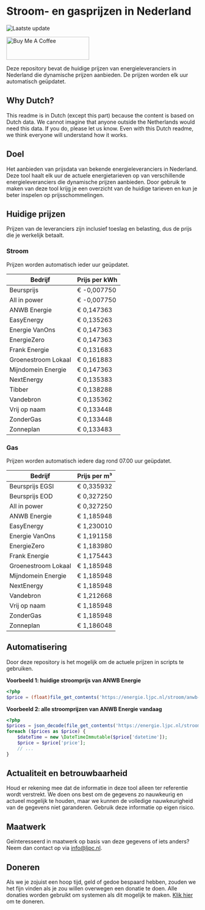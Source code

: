 # Stroom- en gasprijzen in Nederland

![Laatste update](https://img.shields.io/badge/laatste%20update-2025--05--31%2014%3A00%20CET-brightgreen)

<a href="https://www.buymeacoffee.com/Lars-" target="_blank"><img src="https://cdn.buymeacoffee.com/buttons/v2/default-orange.png" alt="Buy Me A Coffee" height="60" style="height: 60px !important;width: 217px !important;" ></a>

Deze repository bevat de huidige prijzen van energieleveranciers in Nederland die dynamische prijzen aanbieden. De prijzen worden elk uur automatisch geüpdatet.

## Why Dutch?

This readme is in Dutch (except this part) because the content is based on Dutch data. We cannot imagine that anyone outside the Netherlands would need this data. If you do, please let us know. Even with this Dutch readme, we think
everyone will understand how it works.

## Doel

Het aanbieden van prijsdata van bekende energieleveranciers in Nederland. Deze tool haalt elk uur de actuele energietarieven op van verschillende energieleveranciers die dynamische prijzen aanbieden. Door gebruik te maken van deze tool
krijg je een overzicht van de huidige tarieven en kun je beter inspelen op prijsschommelingen.

## Huidige prijzen

Prijzen van de leveranciers zijn inclusief toeslag en belasting, dus de prijs die je werkelijk betaalt.

### Stroom

Prijzen worden automatisch ieder uur geüpdatet.

 Bedrijf | Prijs per kWh 
---------|---------------
Beursprijs | € -0,007750
All in power | € -0,007750
ANWB Energie | € 0,147363
EasyEnergy | € 0,135263
Energie VanOns | € 0,147363
EnergieZero | € 0,147363
Frank Energie | € 0,131683
Groenestroom Lokaal | € 0,161883
Mijndomein Energie | € 0,147363
NextEnergy | € 0,135383
Tibber | € 0,138288
Vandebron | € 0,135362
Vrij op naam | € 0,133448
ZonderGas | € 0,133448
Zonneplan | € 0,133483


### Gas

Prijzen worden automatisch iedere dag rond 07.00 uur geüpdatet.

 Bedrijf | Prijs per m³ 
---------|--------------
Beursprijs EGSI | € 0,335932
Beursprijs EOD | € 0,327250
All in power | € 0,327250
ANWB Energie | € 1,185948
EasyEnergy | € 1,230010
Energie VanOns | € 1,191158
EnergieZero | € 1,183980
Frank Energie | € 1,175443
Groenestroom Lokaal | € 1,185948
Mijndomein Energie | € 1,185948
NextEnergy | € 1,185948
Vandebron | € 1,212668
Vrij op naam | € 1,185948
ZonderGas | € 1,185948
Zonneplan | € 1,186048


## Automatisering

Door deze repository is het mogelijk om de actuele prijzen in scripts te gebruiken.

**Voorbeeld 1: huidige stroomprijs van ANWB Energie**

```php
<?php
$price = (float)file_get_contents('https://energie.ljpc.nl/stroom/anwb-energie-nu.txt');

```

**Voorbeeld 2: alle stroomprijzen van ANWB Energie vandaag**

```php
<?php
$prices = json_decode(file_get_contents('https://energie.ljpc.nl/stroom/all-in-power-vandaag.json'),true);
foreach ($prices as $price) {
    $dateTime = new \DateTimeImmutable($price['datetime']);
    $price = $price['price'];
    // ...
}
```

## Actualiteit en betrouwbaarheid

Houd er rekening mee dat de informatie in deze tool alleen ter referentie wordt verstrekt. We doen ons best om de gegevens zo nauwkeurig en actueel mogelijk te houden, maar we kunnen de volledige nauwkeurigheid van de gegevens niet
garanderen. Gebruik deze informatie op eigen risico.

## Maatwerk

Geïnteresseerd in maatwerk op basis van deze gegevens of iets anders? Neem dan contact op
via [info@ljpc.nl](mailto:info@ljpc.nl?subject=Energie%20prijzen).

## Doneren

Als we je zojuist een hoop tijd, geld of gedoe bespaard hebben, zouden we het fijn vinden als je zou willen overwegen een
donatie te doen. Alle donaties worden gebruikt om systemen als dit mogelijk te
maken. [Klik hier](https://www.buymeacoffee.com/Lars-) om te doneren.
